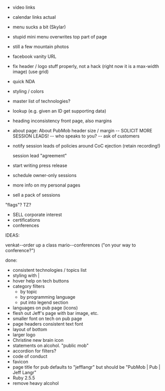 - video links
- calendar links actual
- menu sucks a bit (Skylar)
- stupid mini menu overwrites top part of page
- still a few mountain photos
- facebook vanity URL
- fix header / logo stuff properly, not a hack (right now it is a max-width image)
  (use grid)
- quick NDA
- styling / colors
- master list of technologies?
- lookup (e.g. given an ID get supporting data)
- heading inconsistency front page, also margins
- about page: About PubMob header size / margin
-- SOLICIT MORE SESSION LEADS!
  -- who speaks to you? -- ask of customers

- notify session leads of policies around CoC ejection (retain recording!)

    session lead "agreement"

- start writing press release

- schedule owner-only sessions

- more info on my personal pages

* sell a pack of sessions

"flags"? TZ?

* SELL corporate interest
* certifications
* conferences

IDEAS:

venkat--order up a class
mario--conferences ("on your way to conference?")


done:

- consistent technologies / topics list
- styling with |
- hover help on tech buttons
- category filters
    - by topic
    - by programming language
    - put into legend section
- languages on pub page (icons)
- flesh out Jeff's page with bar image, etc.
- smaller font on tech on pub page
- page headers consistent text font
- layout of bottom
- larger logo
- Christine new brain icon
- statements on alcohol. "public mob"
- accordion for filters?
- code of conduct
- favicon
- page title for pub defaults to "jefflangr" but should be "PubMob | Pub | Jeff Langr"
- Ruby 2.5.5
- remove heavy alcohol
